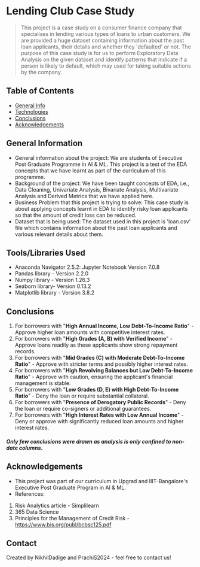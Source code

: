 # Lending Club Case Study
> This project is a case study on a consumer finance company that specialises in lending various types of loans to urban customers. We are provided a huge dataset containing information about the past loan applicants, their details and whether they 'defaulted' or not. The purpose of this case study is for us to perform Exploratory Data Analysis on the given dataset and identify patterns that indicate if a person is likely to default, which may used for taking suitable actions by the company.


## Table of Contents
* [General Info](#General-information)
* [Technologies](#Technologies-Used)
* [Conclusions](#conclusions)
* [Acknowledgements](#acknowledgements)


## General Information
- General information about the project:
We are students of Executive Post Graduate Programme in AI & ML. This project is a test of the EDA concepts that we have learnt as part of the curriculum of this programme.
- Background of the project:
We have been taught concepts of EDA, i.e., Data Cleaning, Univariate Analysis, Bivariate Analysis, Multivariate Analysis and Derived Metrics that we have applied here.
- Business Problem that this project is trying to solve:
This case study is about applying concepts learnt in EDA to identify risky loan applicants so that the amount of credit loss can be reduced.
- Dataset that is being used:
The dataset used in this project is 'loan.csv' file which contains information about the past loan applicants and various relevant details about them. 


## Tools/Libraries Used
- Anaconda Navigator 2.5.2: Jupyter Notebook Version 7.0.8
- Pandas library - Version 2.2.0
- Numpy library - Version 1.26.3
- Seaborn library- Version 0.13.2
- Matplotlib library - Version 3.8.2


## Conclusions
1. For borrowers with "**High Annual Income, Low Debt-To-Income Ratio**" - Approve higher loan amounts with competitive interest rates.
2. For borrowers with "**High Grades (A, B) with Verified Income**" - Approve loans readily as these applicants show strong repayment records.
3. For borrowers with "**Mid Grades (C) with Moderate Debt-To-Income Ratio**" - Approve with stricter terms and possibly higher interest rates.
4. For borrowers with "**High Revolving Balances but Low Debt-To-Income Ratio**" - Approve with caution, ensuring the applicant's financial management is stable.
5. For borrowers with "**Low Grades (D, E) with High Debt-To-Income Ratio**" - Deny the loan or require substantial collateral.
6. For borrowers with "**Presence of Derogatory Public Records**" - Deny the loan or require co-signers or additional guarantees.
7. For borrowers with "**High Interest Rates with Low Annual Income**" - Deny or approve with significantly reduced loan amounts and higher interest rates.

##### Only few conclusions were drawn as analysis is only confined to non-date columns.


## Acknowledgements
- This project was part of our curriculum in Upgrad and IIIT-Bangalore's Executive Post Graduate Program in AI & ML.
- References:
1) Risk Analytics article - Simplilearn
2) 365 Data Science
2) Principles for the Management of Credit Risk - https://www.bis.org/publ/bcbsc125.pdf


## Contact
Created by NikhilDadige and PrachiS2024 - feel free to contact us!